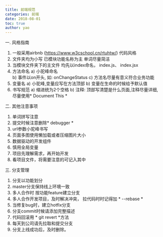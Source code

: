 ```yaml
---
title: 前端规范
categories: 前端
date: 2018-08-01
toc: true
author: yao
---
```


一. 风格指南

1. 一般采用airbnb (https://www.w3cschool.cn/rtuhtw/) 代码风格
2. 文件夹均为小写 已模块功能名称为主 单词尽量简洁  
3. 当模块文件夹下的主文件 均先以index命名， index.js、 index.jsx
4. 方法命名
  a) 小驼峰命名    
  b) 事件以on开头, 如: onChangeStatus
  c) 方法名尽量有意义符合业务功能
5. 变量名
  a) 小驼峰,变量应写在方法顶部
  b) 变量在生命的时候给予默认值
6. 书写规范
  a) 缩进统为2个空格 
  b) 注释: 顶部写清楚是什么页面,注释尽量详细,尽量使用* Document This *

二. 其他注意事项

1. 单词拼写注意
2. 提交时候注意删除* debugger *    
3. url参数小驼峰书写
4. 页面多图使用懒加载或者压缩图片大小
5. 数据驱动的开发组件
6. 慎用全局变量
7. 项目先理解需求，再开始开发   
8. 看项目文件，将需要注意的可记入其中      

三. 分支管理

1. 分支以功能划分
2. master分支保持线上环境一致
3. 多人合作时 按功能feature建立分支
4. 多人合作开发项目，及时解决冲突， 拉代码时时记得加 * --rebase *
5. 当修复bug时，建立hotfix分支
6. 分支commit时候请添加完整描述
7. 代码回滚用 * git revert *方法
8. 每天到公司请先拉取和提交分支
9. 分支上线成功后，及时删除。



